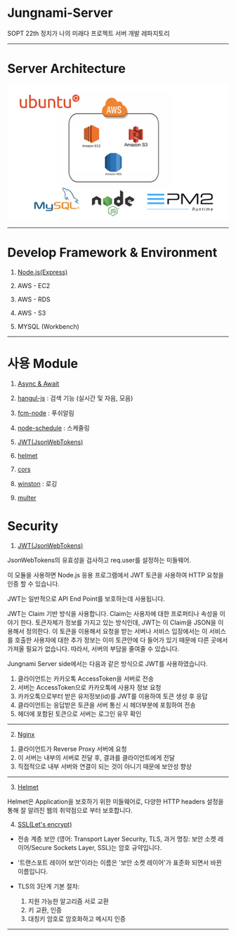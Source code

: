 # Jungnami-Server
SOPT 22th 정치가 나의 미래다 프로젝트 서버 개발 레파지토리

---

# Server Architecture
![Server Architecture](./public/images/architecture.png)

---

# Develop Framework & Environment

1. [Node.js](https://nodejs.org/en/)[(Express)](http://expressjs.com/)

2. AWS - EC2

3. AWS - RDS

4. AWS - S3

5. MYSQL (Workbench)

---


# 사용 Module

1. [Async & Await](https://www.npmjs.com/package/async)

2. [hangul-js](https://www.npmjs.com/package/hangul-js) : 검색 기능 (실시간 및 자음, 모음)

3. [fcm-node](https://www.npmjs.com/package/fcm-node) : 푸쉬알림

4. [node-schedule](https://www.npmjs.com/package/node-schedule) : 스케줄링

5. [JWT(JsonWebTokens)](https://www.npmjs.com/package/jsonwebtoken)

6. [helmet](https://github.com/helmetjs/helmet)

7. [cors](https://github.com/expressjs/cors)

8. [winston](https://github.com/winstonjs/winston) : 로깅

9. [multer](https://github.com/expressjs/multer)



# Security

1. [JWT(JsonWebTokens)](http://self-issued.info/docs/draft-ietf-oauth-json-web-token.html)

JsonWebTokens의 유효성을 검사하고 req.user를 설정하는 미들웨어.

이 모듈을 사용하면 Node.js 응용 프로그램에서 JWT 토큰을 사용하여 HTTP 요청을 인증 할 수 있습니다.

JWT는 일반적으로 API End Point를 보호하는데 사용됩니다.

JWT는 Claim 기반 방식을 사용합니다. Claim는 사용자에 대한 프로퍼티나 속성을 이야기 한다. 토큰자체가 정보를 가지고 있는 방식인데, JWT는 이 Claim을 JSON을 이용해서 정의한다.
이 토큰을 이용해서 요청을 받는 서버나 서비스 입장에서는 이 서비스를 호출한 사용자에 대한 추가 정보는 이미 토큰안에 다 들어가 있기 때문에 다른 곳에서 가져올 필요가 없습니다. 따라서, 서버의 부담을 줄여줄 수 있습니다.

Jungnami Server side에서는 다음과 같은 방식으로 JWT를 사용하였습니다.
1) 클라이언트는 카카오톡 AccessToken을 서버로 전송
2) 서버는 AccessToken으로 카카오톡에 사용자 정보 요청
3) 카카오톡으로부터 받은 유저정보(id)를 JWT를 이용하여 토큰 생성 후 응답
4) 클라이언트는 응답받은 토큰을 서버 통신 시 헤더부분에 포힘하여 전송
5) 헤더에 포함된 토큰으로 서버는 로그인 유무 확인


---
2. [Nginx](https://nginx.org/en/)

1) 클라이언트가 Reverse Proxy 서버에 요청
2) 이 서버는 내부의 서버로 전달 후, 결과를 클라이언트에게 전달
3) 직접적으로 내부 서버와 연결이 되는 것이 아니기 때문에 보안성 향상

---

3. [Helmet](http://badge.fury.io/js/helmet)

Helmet은 Application을 보호하기 위한 미들웨어로, 다양한 HTTP headers 설정을 통해 잘 알려진 웹의 취약점으로 부터 보호합니다.


4. [SSL(Let's encrypt)](https://letsencrypt.org/)

* 전송 계층 보안 (영어: Transport Layer Security, TLS, 과거 명칭: 보안 소켓 레이어/Secure Sockets Layer, SSL)는 암호 규약입니다.

* '트랜스포트 레이어 보안'이라는 이름은 '보안 소켓 레이어'가 표준화 되면서 바뀐 이름입니다.

* TLS의 3단계 기본 절차:
  1. 지원 가능한 알고리즘 서로 교환
  2. 키 교환, 인증
  3. 대칭키 암호로 암호화하고 메시지 인증
---
